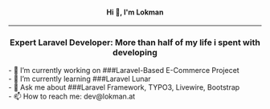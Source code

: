 <h4 align="center">Hi 👋, I'm Lokman</h4>
<hr/>
<h3 align="center">Expert Laravel Developer: More than half of my life i spent with developing</h3>
- 🔭 I’m currently working on ###Laravel-Based E-Commerce Projecet<br/>
- 🌱 I’m currently learning ###Laravel Lunar<br/>
- 💬 Ask me about ###Laravel Framework, TYPO3, Livewire, Bootstrap<br/>
- 📫 How to reach me: dev@lokman.at

